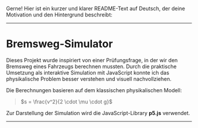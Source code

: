 Gerne! Hier ist ein kurzer und klarer README-Text auf Deutsch, der deine Motivation und den Hintergrund beschreibt:

---

# Bremsweg-Simulator

Dieses Projekt wurde inspiriert von einer Prüfungsfrage, in der wir den Bremsweg eines Fahrzeugs berechnen mussten.
Durch die praktische Umsetzung als interaktive Simulation mit JavaScript konnte ich das physikalische Problem besser verstehen und visuell nachvollziehen.

Die Berechnungen basieren auf dem klassischen physikalischen Modell:

> $s = \frac{v^2}{2 \cdot \mu \cdot g}$

Zur Darstellung der Simulation wird die JavaScript-Library **p5.js** verwendet.

---
